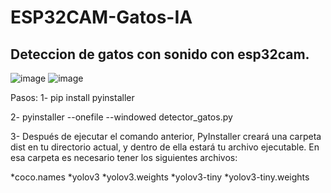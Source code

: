 # ESP32CAM-Gatos-IA
## Deteccion de gatos con sonido con esp32cam.

![image](https://github.com/user-attachments/assets/bc02647e-edca-431d-bd88-fe3cdea6e3aa)
![image](https://github.com/user-attachments/assets/4c3b8863-5632-4df1-90cf-b62696dc34fb)

Pasos:
1- pip install pyinstaller

2- pyinstaller --onefile --windowed detector_gatos.py

3- Después de ejecutar el comando anterior, PyInstaller creará una carpeta dist en tu directorio actual, y dentro de ella estará tu archivo ejecutable. En esa carpeta es necesario tener los siguientes archivos:

*coco.names
*yolov3
*yolov3.weights
*yolov3-tiny
*yolov3-tiny.weights

